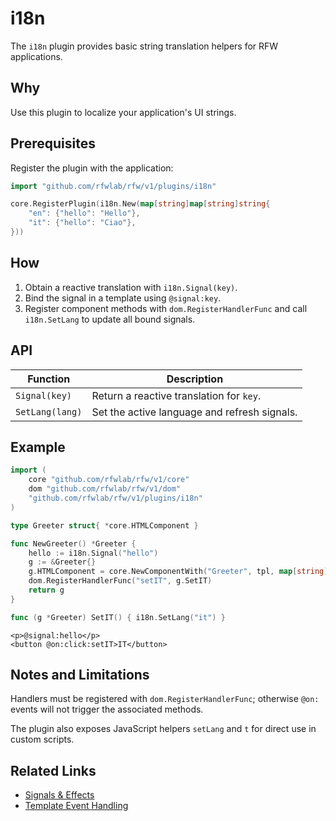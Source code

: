 # i18n

The `i18n` plugin provides basic string translation helpers for RFW
applications.

## Why

Use this plugin to localize your application's UI strings.

## Prerequisites

Register the plugin with the application:

```go
import "github.com/rfwlab/rfw/v1/plugins/i18n"

core.RegisterPlugin(i18n.New(map[string]map[string]string{
    "en": {"hello": "Hello"},
    "it": {"hello": "Ciao"},
}))
```

## How

1. Obtain a reactive translation with `i18n.Signal(key)`.
2. Bind the signal in a template using `@signal:key`.
3. Register component methods with `dom.RegisterHandlerFunc` and call `i18n.SetLang` to update all bound signals.

## API

| Function | Description |
| --- | --- |
| `Signal(key)` | Return a reactive translation for `key`. |
| `SetLang(lang)` | Set the active language and refresh signals. |

## Example

```go
import (
    core "github.com/rfwlab/rfw/v1/core"
    dom "github.com/rfwlab/rfw/v1/dom"
    "github.com/rfwlab/rfw/v1/plugins/i18n"
)

type Greeter struct{ *core.HTMLComponent }

func NewGreeter() *Greeter {
    hello := i18n.Signal("hello")
    g := &Greeter{}
    g.HTMLComponent = core.NewComponentWith("Greeter", tpl, map[string]any{"hello": hello}, g)
    dom.RegisterHandlerFunc("setIT", g.SetIT)
    return g
}

func (g *Greeter) SetIT() { i18n.SetLang("it") }
```

```rtml
<p>@signal:hello</p>
<button @on:click:setIT>IT</button>
```

## Notes and Limitations

Handlers must be registered with `dom.RegisterHandlerFunc`; otherwise
`@on:` events will not trigger the associated methods.

The plugin also exposes JavaScript helpers `setLang` and `t` for direct
use in custom scripts.

## Related Links

- [Signals & Effects](../essentials/signals-and-effects#using-signals-in-templates)
- [Template Event Handling](../essentials/template-syntax#event-handling)
